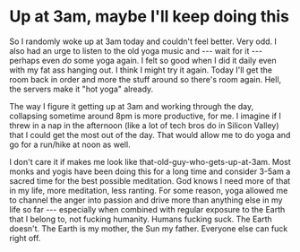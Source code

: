 # Up at 3am, maybe I'll keep doing this

So I randomly woke up at 3am today and couldn't feel better. Very odd. I also had an urge to listen to the old yoga music and --- wait for it --- perhaps even *do* some yoga again. I felt so good when I did it daily even with my fat ass hanging out. I think I might try it again. Today I'll get the room back in order and more the stuff around so there's room again. Hell, the servers make it "hot yoga" already.

The way I figure it getting up at 3am and working through the day, collapsing sometime around 8pm is more productive, for me. I imagine if I threw in a nap in the afternoon (like a lot of tech bros do in Silicon Valley) that I could get the most out of the day. That would allow me to do yoga and go for a run/hike at noon as well.

I don't care it if makes me look like that-old-guy-who-gets-up-at-3am. Most monks and yogis have been doing this for a long time and consider 3-5am a sacred time for the best possible meditation. God knows I need more of that in my life, more meditation, less ranting. For some reason, yoga allowed me to channel the anger into passion and drive more than anything else in my life so far --- especially when combined with regular exposure to the Earth that I belong to, not fucking humanity. Humans fucking suck. The Earth doesn't. The Earth is my mother, the Sun my father. Everyone else can fuck right off.
